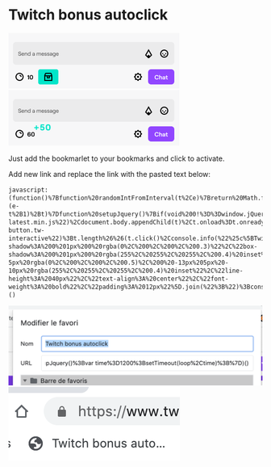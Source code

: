 # Twitch bonus autoclick

![Bonus point example](./img/chat1.png)
![Bonus point example 2](./img/chat2.png)

Just add the bookmarlet to your bookmarks and click to activate.

Add new link and replace the link with the pasted text below:

```
javascript:(function()%7Bfunction%20randomIntFromInterval(t%2Ce)%7Breturn%20Math.floor(Math.random()*(e-t%2B1)%2Bt)%7Dfunction%20setupJquery()%7Bif(void%200!%3D%3Dwindow.jQuery)return!0%3Bvar%20t%3Breturn%20t%3Ddocument.createElement(%22script%22)%2Ct.setAttribute(%22src%22%2C%22%2F%2Fcode.jquery.com%2Fjquery-latest.min.js%22)%2Cdocument.body.appendChild(t)%2Ct.onload%3Dt.onreadystatechange%3Dfunction()%7Breturn!0%7D%2C%22Error%22%7Dfunction%20loop()%7BsetTimeout(function()%7Bvar%20t%3DjQuery(%22.tw-button.tw-interactive%22)%3Bt.length%26%26(t.click()%2Cconsole.info(%22%25c%5BTwitch%20bonus%20autoclick%5D%20Clicked!%22%2C%22color%3A%20%236441a5%22))%2Ctime%3DrandomIntFromInterval(12e3%2C22e3)%2Cloop()%7D%2Ctime)%7Dvar%20styles%3D%5B%22background%3A%20%236441a5%22%2C%22color%3A%20white%22%2C%22display%3A%20block%22%2C%22text-shadow%3A%200%201px%200%20rgba(0%2C%200%2C%200%2C%200.3)%22%2C%22box-shadow%3A%200%201px%200%20rgba(255%2C%20255%2C%20255%2C%200.4)%20inset%2C%200%205px%203px%20-5px%20rgba(0%2C%200%2C%200%2C%200.5)%2C%200%20-13px%205px%20-10px%20rgba(255%2C%20255%2C%20255%2C%200.4)%20inset%22%2C%22line-height%3A%2040px%22%2C%22text-align%3A%20center%22%2C%22font-weight%3A%20bold%22%2C%22padding%3A%2012px%22%5D.join(%22%3B%22)%3Bconsole.info(%22%25cCreated%20by%20Valentin%20DEVILLE%20(https%3A%2F%2Ftwitter.com%2FMyTheValentinus)%22%2Cstyles)%2Cconsole.info(%22%25c%5BTwitch%20bonus%20autoclick%5D%20Initialized!%22%2Cstyles)%2Calert(%22%5BTwitch%20bonus%20autoclick%5D%20Enabled!%20you%20need%20to%20refresh%20the%20page%20to%20disable%20it!%22)%2CsetupJquery()%3Bvar%20time%3D1200%3BsetTimeout(loop%2Ctime)%3B%7D)()
```

![Bookmark example](./img/bookmark1.png)
![Bookmark example 2](./img/bookmark2.png)